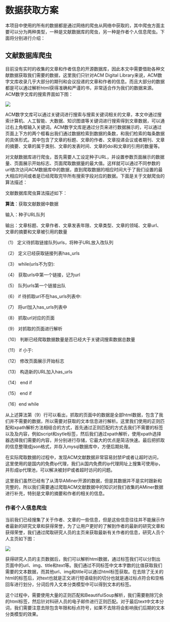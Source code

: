 # 数据获取方案

本项目中使用的所有的数据都是通过网络的爬虫从网络中获取的，其中爬虫方面主要可以分为两种类型，一种是文献数据库的爬虫，另一种是作者个人信息爬虫。下面将分别进行介绍：

## 文献数据库爬虫 

目前没有实时的收集的文章和作者信息的开源数据库，因此本文中需要借助各种文献数据获取我们需要的数据，这里我们只针对ACM Digital Library来说，ACM数字文库收录几乎大部分的期刊和会议投递的文章和作者的信息。而且大部分的数据都是可以通过解析html获得准确和严谨的书，非常适合作为我们的数据来源。ACM数字文库的搜索界面如下图：

![](C:\Users\27215\Desktop\毕设\27.png)

ACM数字文库可以通过关键词进行搜索与搜索关键词相关的文章，本文中通过搜索计算机、人工智能、大数据、知识图谱等关键词进行搜索得到文章数据，可以通过右上角框输入关键词。ACM数字文库是通过分页来进行数据展示的，可以通过页面上下方的两个框看出我们通过数据检索到数据的条数，和我们检索的每条数据的具体形式。其中包含了文章的标题、文章的作者、文章投递会议或者期刊、文章的摘要、文章的属于类别、文章的发表时间、文章的doi和文章的引用的数量等。

对文献数据库进行爬虫，首先需要人工设定种子URL，并设置参数页面展示的数据量、页面展示开始标志、页面爬取数据量的最大值。这样就可以通过不同参数的url依次访问ACM数据库中的数据，直到爬取数据的相应时间大于了我们设置的最大相应时间或者是已经爬取完毕所有搜索字段对应的数据。下面是关于文献爬虫的算法描述：

文献数据库爬虫算法描述如下：

**算法**：获取文献数据中数据

输入：种子URL队列

输出：文章标题、文章作者、文章发表年限、文章类型、文章的领域、文章url、文章的摘要和文章被引用的数量

（1）  定义待抓取链接队列urls，将种子URL放入改队列

（2）  定义已经获取链接列表has_urls

（3）  while(urls不为空):

（4）    获取urls中第一个链接，记为url

（5）    队列urls第一个链接出队

（6）    if 待抓取url不在has_urls列表中:

（7）      将url加入has_urls列表中

（8）      抓取url对应的页面

（9）      对抓取的页面进行解析

（10）    判断已经爬取数据数量是否已经大于关键词搜索数据总数量

（11）    if 小于:

（12）      修改页面展示开始标志

（13）      构造新的URL加入has_urls

（14）     end if

（15）  end if

（16）end while

从上述算法第（9）行可以看出，抓取的页面中的数据是全部html数据，包含了我们并不需要的数据，所以需要对获取的文本信息进行解析。这里我们使用的正则匹配和xpath解析方法相结合的方式，首先通过正则匹配的方式去我们不需要的标签以及及内容，例如script和sytle标签，然后我们通过xpath解析，使用xpath选择器选择我们需要的内容，并分别进行存储，它最大的优点是简洁快速。最后把抓取的信息整理成json格式，并存入mysql数据库中，方便后期处理。

在实际爬取数据的过程中，发现ACM文献数据非常容易封禁IP或者让超时访问，这里使用的是国内的免费ip代理，我们从国内免费的ip代理网址上搜集可使用ip，并形成ip代理池，可以解决被封IP或者超时访问的问题。

这里我们虽然已经有了从清华AMiner开源的数据，但是其数据并不是实时跟新和完整的，所以我们需要通过爬取ACM文献数据中的知识对我们收集的AMiner数据进行补充，特别是文章的摘要和作者的相关的信息。

### 作者个人信息爬虫 

当前我们已经搜集了关于作者、文章的一些信息，但是这些信息往往并不能展示作者最新的研究文章和获得荣誉，为了让用户更好的了解到作者的最新的研究文章和获得荣誉，我们通过爬取研究人员的主页来获取最新有关作者的信息，研究人员个人主页如下图：

![](C:\Users\27215\Desktop\my_notes\毕设\24.png)

获得研究人员的主页数据后，我们可以解析html数据，通过标签我们可以分割出页面中的url、img、title和text等。我们通过不同标签中文本字数的比值获取我们需要的文本数据，而其他url、img和title可以通过html标签获取。在去除了无关的html的标签后，对text也就是正文进行短语级别的切分也就是通过标点符合和空格回车进行划分，分词后传入文本分类模型中可以得到文本的标签。

这个过程中，需要使用大量的正则匹配和BeautifulSoup解析，我们需要剔除冗余的html标签，然后针对科研人员的电子邮件进行正则匹配。对于最后text中文本分词，我们需要注意去除包含年限和标点符号，如果不去除将会影响我们后期的文本分类模型的效果。